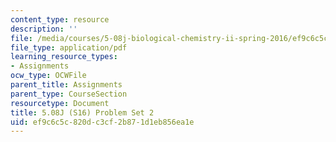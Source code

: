 ```yaml
---
content_type: resource
description: ''
file: /media/courses/5-08j-biological-chemistry-ii-spring-2016/ef9c6c5c820dc3cf2b871d1eb856ea1e_MIT5_08jS16ps2.pdf
file_type: application/pdf
learning_resource_types:
- Assignments
ocw_type: OCWFile
parent_title: Assignments
parent_type: CourseSection
resourcetype: Document
title: 5.08J (S16) Problem Set 2
uid: ef9c6c5c-820d-c3cf-2b87-1d1eb856ea1e
---
```

